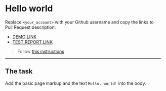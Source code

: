 # Hello world
Replace `<your_account>` with your Github username and copy the links to Pull Request description:
- [DEMO LINK](https://MaksymHuriev.github.io/layout_hello-world/)
- [TEST REPORT LINK](https://MaksymHuriev.github.io/layout_hello-world/report/html_report/)

> Follow [this instructions](https://mate-academy.github.io/layout_task-guideline/#how-to-solve-the-layout-tasks-on-github)
___

## The task 
Add the basic page markup and the text `Hello, world!` into the body.
